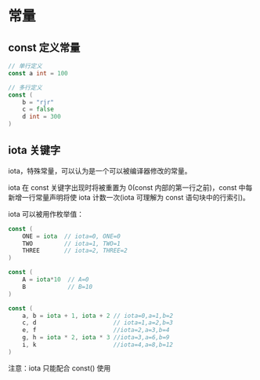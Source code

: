 # 常量

## const 定义常量

```go
// 单行定义
const a int = 100

// 多行定义
const (
	b = "rjr"
    c = false
    d int = 300
)
```



## iota 关键字

iota，特殊常量，可以认为是一个可以被编译器修改的常量。

iota 在 const 关键字出现时将被重置为 0(const 内部的第一行之前)，const 中每新增一行常量声明将使 iota 计数一次(iota 可理解为 const 语句块中的行索引)。

iota 可以被用作枚举值：

```go
const (
	ONE = iota  // iota=0, ONE=0
    TWO			// iota=1, TWO=1
    THREE 		// iota=2, THREE=2
)

const (
	A = iota*10  // A=0
    B			 // B=10
)

const (
	a, b = iota + 1, iota + 2 // iota=0,a=1,b=2
	c, d                      // iota=1,a=2,b=3
	e, f                      //iota=2,a=3,b=4
	g, h = iota * 2, iota * 3 //iota=3,a=6,b=9
	i, k                      //iota=4,a=8,b=12
)
```

注意：iota 只能配合 const() 使用
